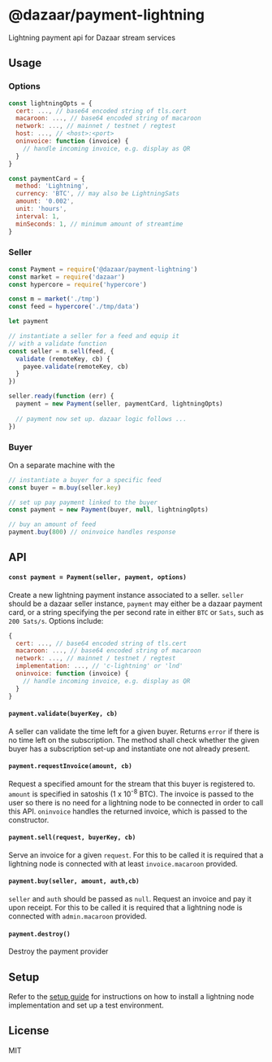# @dazaar/payment-lightning
Lightning payment api for Dazaar stream services

## Usage
### Options
```js
const lightningOpts = {
  cert: ..., // base64 encoded string of tls.cert
  macaroon: ..., // base64 encoded string of macaroon
  network: ..., // mainnet / testnet / regtest
  host: ..., // <host>:<port>
  oninvoice: function (invoice) {
    // handle incoming invoice, e.g. display as QR
  }
}

const paymentCard = {
  method: 'Lightning',
  currency: 'BTC', // may also be LightningSats
  amount: '0.002',
  unit: 'hours',
  interval: 1,
  minSeconds: 1, // minimum amount of streamtime
}
```

### Seller
```js
const Payment = require('@dazaar/payment-lightning')
const market = require('dazaar')
const hypercore = require('hypercore')

const m = market('./tmp')
const feed = hypercore('./tmp/data')

let payment

// instantiate a seller for a feed and equip it
// with a validate function
const seller = m.sell(feed, {
  validate (remoteKey, cb) {
    payee.validate(remoteKey, cb)
  }
})

seller.ready(function (err) {
  payment = new Payment(seller, paymentCard, lightningOpts)
  
  // payment now set up. dazaar logic follows ... 
})
```

### Buyer
On a separate machine with the  
```js
// instantiate a buyer for a specific feed 
const buyer = m.buy(seller.key)

// set up pay payment linked to the buyer
const payment = new Payment(buyer, null, lightningOpts)

// buy an amount of feed
payment.buy(800) // oninvoice handles response
```

## API
#### `const payment = Payment(seller, payment, options)`
Create a new lightning payment instance associated to a seller. `seller` should be a dazaar seller instance, `payment` may either be a dazaar payment card, or a string specifying the per second rate in either `BTC` or `Sats`, such as `200 Sats/s`. Options include:
```js
{
  cert: ..., // base64 encoded string of tls.cert
  macaroon: ..., // base64 encoded string of macaroon
  network: ..., // mainnet / testnet / regtest
  implementation: ..., // 'c-lightning' or 'lnd'
  oninvoice: function (invoice) {
    // handle incoming invoice, e.g. display as QR
  }
}
```

#### `payment.validate(buyerKey, cb)`
A seller can validate the time left for a given buyer. Returns `error` if there is no time left on the subscription. The method shall check whether the given buyer has a subscription set-up and instantiate one not already present.

#### `payment.requestInvoice(amount, cb)`
Request a specified amount for the stream that this buyer is registered to. `amount` is specified in satoshis (1 x 10<sup>-8</sup> BTC). The invoice is passed to the user so there is no need for a lightning node to be connected in order to call this API. `oninvoice` handles the returned invoice, which is passed to the constructor.

#### `payment.sell(request, buyerKey, cb)`
Serve an invoice for a given `request`. For this to be called it is required that a lightning node is connected with at least `invoice.macaroon` provided.

#### `payment.buy(seller, amount, auth,cb)`
`seller` and `auth` should be passed as `null`. Request an invoice and pay it upon receipt. For this to be called it is required that a lightning node is connected with `admin.macaroon` provided.

#### `payment.destroy()`
Destroy the payment provider

## Setup

Refer to the [setup guide](SETUP.md) for instructions on how to install a lightning node implementation and set up a test environment.

## License
MIT
